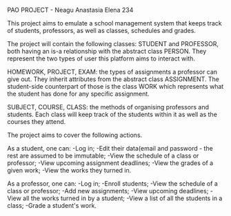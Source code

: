 PAO PROJECT - Neagu Anastasia Elena 234

This project aims to emulate a school management system that keeps track of students, professors, as well as classes, schedules and grades.

The project will contain the following classes:
STUDENT and PROFESSOR, both having an is-a relationship with the abstract class PERSON. They represent the two types of user this platform aims to interact with.

HOMEWORK, PROJECT, EXAM: the types of assignments a professor can give out. They inherit attributes from the abstract class ASSIGNMENT. The student-side counterpart of those is the class WORK which represents what the student has done for any specific assignment.

SUBJECT, COURSE, CLASS: the methods of organising professors and students. Each class will keep track of the students within it as well as the courses they attend.

The project aims to cover the following actions.

As a student, one can:
  -Log in;
  -Edit their data(email and password - the rest are assumed to be immutable;
  -View the schedule of a class or professor;
  -View upcoming assignment deadlines;
  -View the grades of a given work;
  -View the works they turned in.

As a professor, one can:
  -Log in;
  -Enroll students;
  -View the schedule of a class or professor;
  -Add new assignments;
  -View upcoming deadlines;
  -View all the works turned in by a student;
  -View a list of all the students in a class;
  -Grade a student's work.
